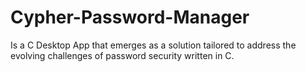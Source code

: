# Cypher-Password-Manager
Is a C Desktop App that emerges as a solution tailored to address  the evolving challenges of password security written in C.
